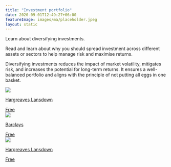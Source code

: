 ```yaml
---
title: "Investment portfolio"
date: 2020-09-01T12:49:27+06:00
featureImage: images/ma/placeholder.jpeg
layout: static
---
```


Learn about diversifying investments.

Read and learn about why you should spread investment across different assets or sectors to help manage risk and maximise returns.

Diversifying investments reduces the impact of market volatility, mitigates risk, and increases the potential for long-term returns. It ensures a well-balanced portfolio and aligns with the principle of not putting all eggs in one basket.

<a class="ma-link" href="https://www.hl.co.uk/news/articles/how-to-review-your-investments"><div class="ma-card ma-card-Wealth"><div class="ma-icon"><img src ="/images/icon-check.png"/></div><div class="ma-name"><p>Hargreaves Lansdown</p></div><div class="ma-paid-text"><span>Free</span></div></div></a><a class="ma-link" href="https://www.barclays.co.uk/smart-investor/new-to-investing/reducing-unnecessary-risk/diversifying-your-investments/"><div class="ma-card ma-card-Wealth"><div class="ma-icon"><img src ="/images/icon-check.png"/></div><div class="ma-name"><p>Barclays</p></div><div class="ma-paid-text"><span>Free </span></div></div></a><a class="ma-link" href="https://www.hl.co.uk/learn/diversification"><div class="ma-card ma-card-Wealth"><div class="ma-icon"><img src ="/images/icon-check.png"/></div><div class="ma-name"><p>Hargreaves Lansdown</p></div><div class="ma-paid-text"><span>Free</span></div></div></a>  

<br/><br/>






